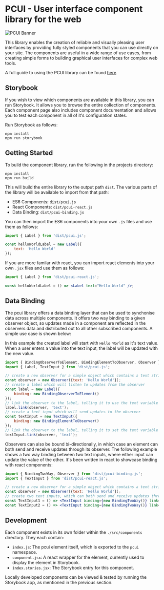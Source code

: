 # PCUI - User interface component library for the web

![PCUI Banner](https://forum-files-playcanvas-com.s3.dualstack.eu-west-1.amazonaws.com/original/2X/7/7e51de8ae69fa499dcad292efd21d7722dcf2dbd.jpeg)

This library enables the creation of reliable and visually pleasing user interfaces by providing fully styled components that you can use directly on your site. The components are useful in a wide range of use cases, from creating simple forms to building graphical user interfaces for complex web tools.

A full guide to using the PCUI library can be found [here](https://playcanvas.github.io/pcui).

## Storybook

If you wish to view which components are available in this library, you can run Storybook. It allows you to browse the entire collection of components. Each component page also includes component documentation and allows you to test each component in all of it's configuration states.

Run Storybook as follows:

```
npm install
npm run storybook
```

## Getting Started

To build the component library, run the following in the projects directory:

```
npm install
npm run build
```
This will build the entire library to the output path `dist`. The various parts of the library will be available to import from that path:

- ES6 Components: `dist/pcui.js`
- React Components: `dist/pcui-react.js`
- Data Binding: `dist/pcui-binding.js`

You can then import the ES6 components into your own `.js` files and use them as follows:
```javascript
import { Label } from 'dist/pcui.js';

const helloWorldLabel = new Label({
    text: 'Hello World'
});
```

If you are more familar with react, you can import react elements into your own `.jsx` files and use them as follows:
```jsx
import { Label } from 'dist/pcui-react.js';

const helloWorldLabel = () => <Label text="Hello World" />;
```

## Data Binding

The pcui library offers a data binding layer that can be used to synchonise data across multiple components. It offers two way binding to a given observer object, so updates made in a component are reflected in the observers data and distributed out to all other subscribed components. A simple use case is shown below:

In this example the created label will start with `Hello World` as it's text value. When a user enters a value into the text input, the label will be updated with the new value. 
```javascript
import { BindingObserverToElement, BindingElementToObserver, Observer } from 'dist/pcui-binding.js';
import { Label, TextInput } from 'dist/pcui.js';

// create a new observer for a simple object which contains a text string
const observer = new Observer({text: 'Hello World'});
// create a label which will listen to updates from the observer
const label = new Label({
    binding: new BindingObserverToElement()
});
// link the observer to the label, telling it to use the text variable as its value
label.link(observer, 'text');
// create a text input which will send updates to the observer
const textInput = new TextInput({
    binding: new BindingElementToObserver()
});
// link the observer to the label, telling it to set the text variable on change
textInput.link(observer, 'text');
```

Observers can also be bound bi-directionally, in which case an element can both send and receive updates through its observer. The following example shows a two way binding between two text inputs, where either input can update the value of the other. It's been written in react to showcase binding with react components:
```jsx
import { BindingTwoWay, Observer } from 'dist/pcui-binding.js';
import { TextInput } from 'dist/pcui-react.js';

// create a new observer for a simple object which contains a text string
const observer = new Observer({text: 'Hello World'});
// create two text inputs, which can both send and receive updates through the linked observer
const TextInput1 = () => <TextInput binding={new BindingTwoWay()} link={{ observer, path: 'text'} />;
const TextInput2 = () => <TextInput binding={new BindingTwoWay()} link={{ observer, path: 'text'} />;
```

## Development

Each component exists in its own folder within the `./src/components` directory. They each contain:

- `index.js`: The pcui element itself, which is exported to the `pcui` namespace.
- `component.jsx`: A react wrapper for the element, currently used to display the element in Storybook.
- `index.stories.jsx`: The Storybook entry for this component.

Locally developed components can be viewed & tested by running the Storybook app, as mentioned in the previous section.
